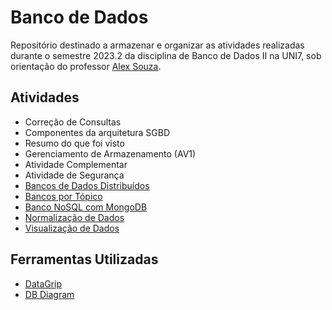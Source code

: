 # Banco de Dados
Repositório destinado a armazenar e organizar as atividades realizadas durante o semestre 2023.2 da disciplina de Banco de Dados II na UNI7, sob orientação do professor [Alex Souza](https://github.com/aasouzaconsult).

## Atividades
- Correção de Consultas
- Componentes da arquitetura SGBD
- Resumo do que foi visto
- Gerenciamento de Armazenamento (AV1)
- Atividade Complementar
- Atividade de Segurança
- [Bancos de Dados Distribuídos](bancos-de-dados-distribuidos/README.md)
- [Bancos por Tópico](bancos-por-topico/README.md)
- [Banco NoSQL com MongoDB](nosql-com-mongodb/README.md)
- [Normalização de Dados](normalizacao-de-dados/README.md)
- [Visualização de Dados](visualizacao-de-dados/README.md)

## Ferramentas Utilizadas
- [DataGrip](https://www.jetbrains.com/pt-br/datagrip/)
- [DB Diagram](https://dbdiagram.io/)
